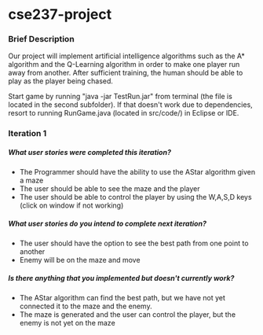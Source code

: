 # cse237-project

### Brief Description ###

Our project will implement artificial intelligence algorithms such as the A* algorithm and the Q-Learning algorithm in order to make one player run away from another. After sufficient training, the human should be able to play as the player being chased. 

Start game by running "java -jar TestRun.jar" from terminal (the file is located in the second subfolder). If that doesn't work due to dependencies, resort to running RunGame.java (located in src/code/) in Eclipse or IDE. 

### Iteration 1 ###

##### What user stories were completed this iteration?
* The Programmer should have the ability to use the AStar algorithm given a maze
* The user should be able to see the maze and the player
* The user should be able to control the player by using the W,A,S,D keys (click on window if not working)

##### What user stories do you intend to complete next iteration?
* The user should have the option to see the best path from one point to another
* Enemy will be on the maze and move

##### Is there anything that you implemented but doesn't currently work?
* The AStar algorithm can find the best path, but we have not yet connected it to the maze and the enemy.
* The maze is generated and the user can control the player, but the enemy is not yet on the maze